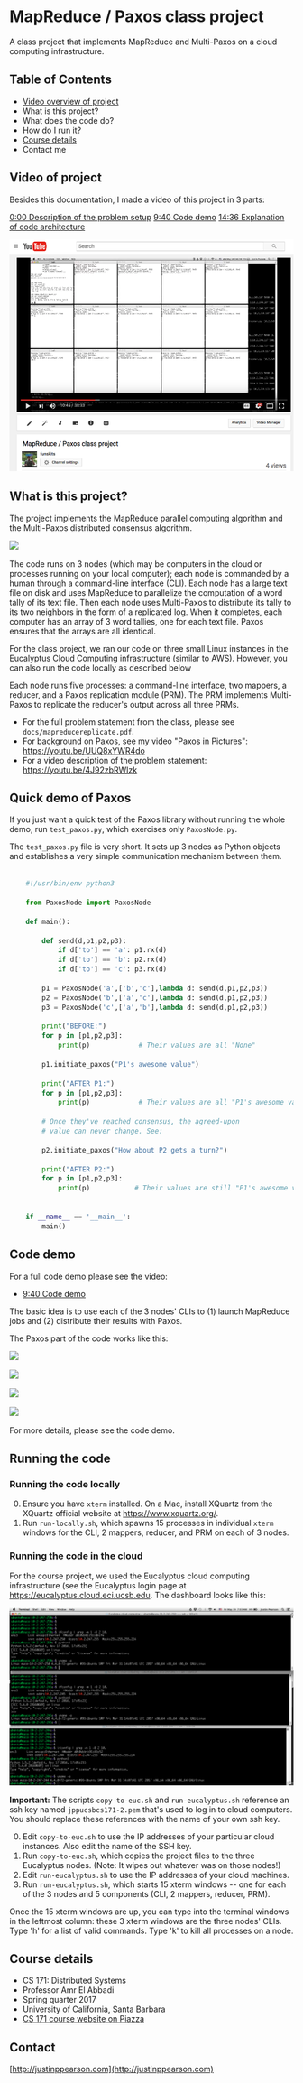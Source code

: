 # MapReduce / Paxos class project

A class project that implements MapReduce and Multi-Paxos on a cloud computing infrastructure.

## Table of Contents

- [Video overview of project](#video-of-project)
- What is this project?
- What does the code do?
- How do I run it?
- [Course details](#course-details)
- Contact me



## Video of project

Besides this documentation, I made a video of this project in 3 parts:

[0:00 Description of the problem setup](https://youtu.be/4J92zbRWlzk)
[9:40 Code demo](https://youtu.be/4J92zbRWlzk?t=9m40s)
[14:36 Explanation of code architecture](https://youtu.be/4J92zbRWlzk?t=14m36s)

![](Images/paxos-project-on-youtube.png)





## What is this project?

The project implements the MapReduce parallel computing algorithm and the Multi-Paxos distributed consensus algorithm.

![](mapreduce-multipaxos-overview-annotated.png)

The code runs on 3 nodes (which may be computers in the cloud or processes running on your local computer); each node is commanded by a human through a command-line interface (CLI). Each node has a large text file on disk and uses MapReduce to parallelize the computation of a word tally of its text file. Then each node uses Multi-Paxos to distribute its tally to its two neighbors in the form of a replicated log. When it completes, each computer has an array of 3 word tallies, one for each text file. Paxos ensures that the arrays are all identical.

For the class project, we ran our code on three small Linux instances in the Eucalyptus Cloud Computing infrastructure (similar to AWS). However, you can also run the code locally as described below

Each node runs five processes: a command-line interface, two mappers, a reducer, and a Paxos replication module (PRM). The PRM implements Multi-Paxos to replicate the reducer's output across all three PRMs.

- For the full problem statement from the class, please see `docs/mapreducereplicate.pdf`.
- For background on Paxos, see my video "Paxos in Pictures": <https://youtu.be/UUQ8xYWR4do>
- For a video description of the problem statement: <https://youtu.be/4J92zbRWlzk>




## Quick demo of Paxos

If you just want a quick test of the Paxos library without running the whole demo, run `test_paxos.py`, which exercises only `PaxosNode.py`. 

The `test_paxos.py` file is very short. It sets up 3 nodes as Python objects and establishes a very simple communication mechanism between them.

```python

    #!/usr/bin/env python3

    from PaxosNode import PaxosNode 

    def main():

        def send(d,p1,p2,p3):
            if d['to'] == 'a': p1.rx(d)
            if d['to'] == 'b': p2.rx(d)
            if d['to'] == 'c': p3.rx(d)
        
        p1 = PaxosNode('a',['b','c'],lambda d: send(d,p1,p2,p3))
        p2 = PaxosNode('b',['a','c'],lambda d: send(d,p1,p2,p3))
        p3 = PaxosNode('c',['a','b'],lambda d: send(d,p1,p2,p3))

        print("BEFORE:")
        for p in [p1,p2,p3]:
            print(p)            # Their values are all "None"

        p1.initiate_paxos("P1's awesome value")

        print("AFTER P1:")
        for p in [p1,p2,p3]:
            print(p)            # Their values are all "P1's awesome value"

        # Once they've reached consensus, the agreed-upon
        # value can never change. See:

        p2.initiate_paxos("How about P2 gets a turn?")

        print("AFTER P2:")
        for p in [p1,p2,p3]:
            print(p)           # Their values are still "P1's awesome value"


    if __name__ == '__main__':
        main()
```



## Code demo

For a full code demo please see the video:

- [9:40 Code demo](https://youtu.be/4J92zbRWlzk?t=9m40s)

The basic idea is to use each of the 3 nodes' CLIs to (1) launch MapReduce jobs and (2) distribute their results with Paxos. 

The Paxos part of the code works like this:

![](step1.png)

![](step2.png)

![](step3.png)

![](step4.png)


For more details, please see the code demo.




## Running the code


### Running the code locally

0. Ensure you have `xterm` installed.  On a Mac, install XQuartz from the XQuartz official website at <https://www.xquartz.org/>.
1. Run `run-locally.sh`, which spawns 15 processes in individual `xterm` windows for the CLI, 2 mappers, reducer, and PRM on each of 3 nodes.



### Running the code in the cloud

For the course project, we used the Eucalyptus cloud computing infrastructure (see the Eucalyptus login page at <https://eucalyptus.cloud.eci.ucsb.edu>. The dashboard looks like this:

![alt txt](Images/eucalyptus-ssh-into-3.png)

**Important:** The scripts `copy-to-euc.sh` and `run-eucalyptus.sh` reference an ssh key named `jppucsbcs171-2.pem` that's used to log in to cloud computers. You should replace these references with the name of your own ssh key.


0. Edit `copy-to-euc.sh` to use the IP addresses of your particular cloud instances. Also edit the name of the SSH key.
1. Run `copy-to-euc.sh`, which copies the project files to the three Eucalyptus nodes. (Note: It wipes out whatever was on those nodes!)
2. Edit `run-eucalyptus.sh` to use the IP addresses of your cloud machines.
3. Run `run-eucalyptus.sh`, which starts 15 xterm windows -- one for each of the 3 nodes and 5 components (CLI, 2 mappers, reducer, PRM). 


Once the 15 xterm windows are up, you can type into the terminal windows in the leftmost column: these 3 xterm windows are the three nodes' CLIs. Type 'h' for a list of valid commands. Type 'k' to kill all processes on a node.




## Course details

- CS 171: Distributed Systems
- Professor Amr El Abbadi
- Spring quarter 2017
- University of California, Santa Barbara
- [CS 171 course website on Piazza](https://piazza.com/class/j0gbt8opotz2rh)



## Contact

[http://justinppearson.com](http://justinppearson.com)



